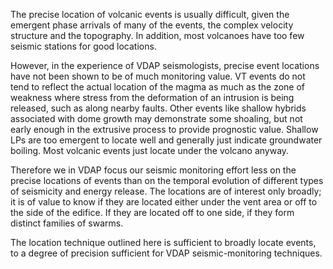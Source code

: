 The precise location of volcanic events is usually difficult, given the emergent phase arrivals of many of the events, the complex velocity structure and the topography. In addition, most volcanoes have too few seismic stations for good locations.



However, in the experience of VDAP seismologists, precise event locations have not been shown to be of much monitoring value. VT events do not tend to reflect the actual location of the magma as much as the zone of weakness where stress from the deformation of an intrusion is being released, such as along nearby faults. Other events like shallow hybrids associated with dome growth may demonstrate some shoaling, but not early enough in the extrusive process to provide prognostic value. Shallow LPs are too emergent to locate well and generally just indicate groundwater boiling. Most volcanic events just locate under the volcano anyway.

Therefore we in VDAP focus our seismic monitoring effort less on the precise locations of events than on the temporal evolution of different types of seismicity and energy release. The locations are of interest only broadly; it is of value to know if they are located either under the vent area or off to the side of the edifice. If they are located off to one side, if they form distinct families of swarms.

The location technique outlined here is sufficient to broadly locate events, to a degree of precision sufficient for VDAP seismic-monitoring techniques.


